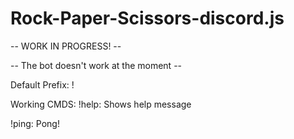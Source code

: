 # Rock-Paper-Scissors-discord.js

-- WORK IN PROGRESS! --

-- The bot doesn't work at the moment --

Default Prefix: !

Working CMDS:
!help: Shows help message

!ping: Pong!
